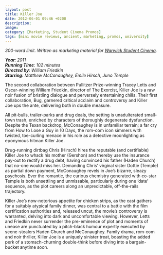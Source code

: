 ```yaml
---
layout: post
title: Killer Joe
date: 2012-06-01 09:46 +0200
description: 
image: 
category: [Marketing, Student Cinema Promos]
tags: [mini movie reviews, ancient, marketing, promos, university]
---
```

*300-word limit. Written as marketing material for <a href = "https://warwick.film/filminfo?id=2938">Warwick Student Cinema</a>.*

***Year**: 2011  
**Running Time**: 102 minutes  
**Directed by**: William Friedkin  
**Starring**: Matthew McConaughey, Emile Hirsch, Juno Temple*  

The second collaboration between Pullitzer Prize-winning Tracey Letts and Oscar-winning William Friedkin, director of The Exorcist, Killer Joe is a raw noir fusion of bristling dialogue and perversely entertaining chills. Their first collaboration, Bug, garnered critical acclaim and controversy and Killer Joe ups the ante, delivering both in double measure.

All pit-bulls, trailer-parks and drug deals, the setting is unadulterated small-town trash, enriched by characters of thoroughly degenerate dysfunction. Despite the Texan backdrop, McConaughey is in unfamiliar terrain; a far cry from How to Lose a Guy in 10 Days, the rom-com icon simmers with twisted, toe-curling menace in his role as a detective moonlighting as eponymous hitman Killer Joe.

Drug-running dirtbag Chris (Hirsch) hires the reputable (and certifiable) Killer Joe to whack his mother (Gershon) and thereby use the insurance pay-out to rectify a drug debt, having convinced his father (Haden Church) that no-one would miss her. Demanding Chris’ virginal sister Dottie (Temple) as partial down payment, McConaughey revels in Joe’s bizarre, sleazy psychosis. Ever the romantic, the curious chemistry generated with co-star Temple is both unsettling and unmissable, particularly during one ‘date’ sequence, as the plot careers along an unpredictable, off-the-rails trajectory.

Killer Joe’s now-notorious appetite for chicken strips, as the cast gathers for a suitably atypical family dinner, was central to a battle with the film certification authorities and, released uncut, the movie’s controversy is warranted, delving into dark and uncomfortable viewing. However, Letts and Friedkin never surrender the pre-eminence of plot and moments of unease are punctuated by a pitch-black humour expertly executed by scene-stealers Haden Church and McConaughey. Family drama, rom-com and noir thriller, Killer Joe is a uniquely sinister treat, boasting the added perk of a stomach-churning double-think before diving into a bargain-bucket anytime soon.
